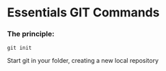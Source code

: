 # Essentials GIT Commands

### The principle:

````git init````

Start git in your folder, creating a new local repository
